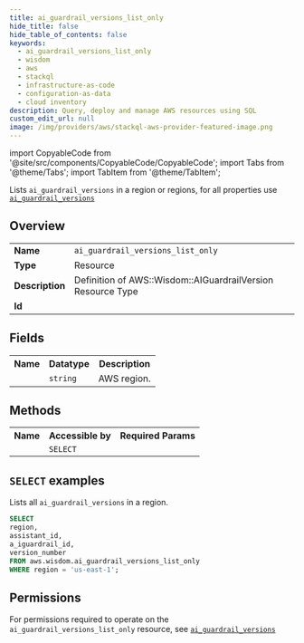 ```yaml
---
title: ai_guardrail_versions_list_only
hide_title: false
hide_table_of_contents: false
keywords:
  - ai_guardrail_versions_list_only
  - wisdom
  - aws
  - stackql
  - infrastructure-as-code
  - configuration-as-data
  - cloud inventory
description: Query, deploy and manage AWS resources using SQL
custom_edit_url: null
image: /img/providers/aws/stackql-aws-provider-featured-image.png
---
```


import CopyableCode from '@site/src/components/CopyableCode/CopyableCode';
import Tabs from '@theme/Tabs';
import TabItem from '@theme/TabItem';

Lists <code>ai_guardrail_versions</code> in a region or regions, for all properties use <a href="/providers/aws/serviceName/ai_guardrail_versions/"><code>ai_guardrail_versions</code></a>

## Overview
<table><tbody>
<tr><td><b>Name</b></td><td><code>ai_guardrail_versions_list_only</code></td></tr>
<tr><td><b>Type</b></td><td>Resource</td></tr>
<tr><td><b>Description</b></td><td>Definition of AWS::Wisdom::AIGuardrailVersion Resource Type</td></tr>
<tr><td><b>Id</b></td><td><CopyableCode code="aws.wisdom.ai_guardrail_versions_list_only" /></td></tr>
</tbody></table>

## Fields
<table><tbody><tr><th>Name</th><th>Datatype</th><th>Description</th></tr><tr><td><CopyableCode code="region" /></td><td><code>string</code></td><td>AWS region.</td></tr>
</tbody></table>

## Methods

<table><tbody>
  <tr>
    <th>Name</th>
    <th>Accessible by</th>
    <th>Required Params</th>
  </tr>
  <tr>
    <td><CopyableCode code="list_resources" /></td>
    <td><code>SELECT</code></td>
    <td><CopyableCode code="region" /></td>
  </tr>
</tbody></table>

## `SELECT` examples
Lists all <code>ai_guardrail_versions</code> in a region.
```sql
SELECT
region,
assistant_id,
a_iguardrail_id,
version_number
FROM aws.wisdom.ai_guardrail_versions_list_only
WHERE region = 'us-east-1';
```


## Permissions

For permissions required to operate on the <code>ai_guardrail_versions_list_only</code> resource, see <a href="/providers/aws/wisdom/ai_guardrail_versions/#permissions"><code>ai_guardrail_versions</code></a>

